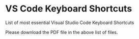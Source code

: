 # VS Code Keyboard Shortcuts
List of most essential Visual Studio Code Keyboard Shortcuts

Please download the PDF file in the above list of files.
